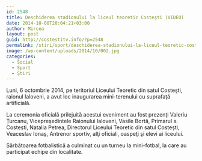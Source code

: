 ```yaml
---
id: 2548
title: Deschiderea stadionului la liceul teoretic Costeşti (VIDEO)
date: 2014-10-08T20:04:21+03:00
author: Mircea
layout: post
guid: http://costestitv.info/?p=2548
permalink: /stiri/sport/deschiderea-stadionului-la-liceul-teoretic-costesti-video/
image: /wp-content/uploads/2014/10/002.jpg
categories:
  - Social
  - Sport
  - Știri
---
```

Luni, 6 octombrie 2014, pe teritoriul Liceului Teoretic din satul Costești, raionul Ialoveni, a avut loc inaugurarea mini-terenului cu suprafaţă artificială.<!--more-->

La ceremonia oficială prilejuită acestui eveniment au fost prezenţi Valeriu Țurcanu, Vicepreședintele Raionului Ialoveni, Vasile Bortă, Primarul s. Costești, Natalia Petrea, Directorul Liceului Teoretic din satul Costești, Veaceslav Ionaș, Antrenor sportiv, alţi oficiali, oaspeţi şi elevi ai liceului.

Sărbătoarea fotbalistică a culminat cu un turneu la mini-fotbal, la care au participat echipe din localitate.